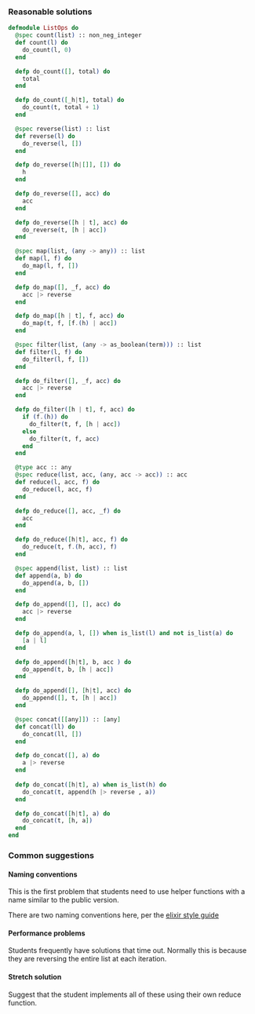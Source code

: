 ### Reasonable solutions

```elixir
defmodule ListOps do
  @spec count(list) :: non_neg_integer
  def count(l) do
    do_count(l, 0)
  end

  defp do_count([], total) do
    total
  end

  defp do_count([_h|t], total) do
    do_count(t, total + 1)
  end

  @spec reverse(list) :: list
  def reverse(l) do
    do_reverse(l, [])
  end

  defp do_reverse([h|[]], []) do
    h
  end

  defp do_reverse([], acc) do
    acc
  end

  defp do_reverse([h | t], acc) do
    do_reverse(t, [h | acc])
  end

  @spec map(list, (any -> any)) :: list
  def map(l, f) do
    do_map(l, f, [])
  end

  defp do_map([], _f, acc) do
    acc |> reverse
  end

  defp do_map([h | t], f, acc) do
    do_map(t, f, [f.(h) | acc])
  end 

  @spec filter(list, (any -> as_boolean(term))) :: list
  def filter(l, f) do
    do_filter(l, f, [])
  end

  defp do_filter([], _f, acc) do
    acc |> reverse
  end

  defp do_filter([h | t], f, acc) do
    if (f.(h)) do
      do_filter(t, f, [h | acc])
    else
      do_filter(t, f, acc)
    end
  end

  @type acc :: any
  @spec reduce(list, acc, (any, acc -> acc)) :: acc
  def reduce(l, acc, f) do
    do_reduce(l, acc, f)
  end

  defp do_reduce([], acc, _f) do
    acc 
  end

  defp do_reduce([h|t], acc, f) do
    do_reduce(t, f.(h, acc), f)
  end

  @spec append(list, list) :: list
  def append(a, b) do
    do_append(a, b, [])
  end

  defp do_append([], [], acc) do
    acc |> reverse
  end

  defp do_append(a, l, []) when is_list(l) and not is_list(a) do
    [a | l]
  end

  defp do_append([h|t], b, acc ) do
    do_append(t, b, [h | acc])
  end

  defp do_append([], [h|t], acc) do
    do_append([], t, [h | acc])
  end

  @spec concat([[any]]) :: [any]
  def concat(ll) do
    do_concat(ll, [])
  end

  defp do_concat([], a) do
    a |> reverse
  end
  
  defp do_concat([h|t], a) when is_list(h) do
    do_concat(t, append(h |> reverse , a))
  end

  defp do_concat([h|t], a) do
    do_concat(t, [h, a])
  end
end
```

### Common suggestions
 
#### Naming conventions

This is the first problem that students need to use helper functions
with a name similar to the public version.

There are two naming conventions here, per the [elixir style guide](https://github.com/christopheradams/elixir_style_guide)


#### Performance problems

Students frequently have solutions that time out.
Normally this is because they are reversing the entire list at each iteration.

#### Stretch solution

Suggest that the student implements all of these using their own reduce function.
